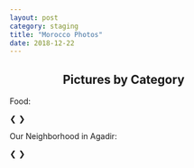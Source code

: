 ```yaml
---
layout: post
category: staging
title: "Morocco Photos"
date: 2018-12-22
---
```


<div>
<html>
<head>
<meta name="viewport" content="width=device-width, initial-scale=1">
<style>
* {box-sizing: border-box}
.mySlides1, .mySlides2 {display: none}
img {vertical-align: middle;}

/* Slideshow container */
.slideshow-container {
  max-width: 1000px;
  position: relative;
  margin: auto;
}

/* Next & previous buttons */
.prev, .next {
  cursor: pointer;
  position: absolute;
  top: 50%;
  width: auto;
  padding: 16px;
  margin-top: -22px;
  color: white;
  font-weight: bold;
  font-size: 18px;
  transition: 0.6s ease;
  border-radius: 0 3px 3px 0;
  user-select: none;
}

/* Position the "next button" to the right */
.next {
  right: 0;
  border-radius: 3px 0 0 3px;
}

/* On hover, add a grey background color */
.prev:hover, .next:hover {
  background-color: #f1f1f1;
  color: black;
}
</style>
</head>
<body>

<h2 style="text-align:center">Pictures by Category</h2>

<p>Food:</p>
<div class="slideshow-container">
  <div class="mySlides1">
    <div class="numbertext">1 / 3</div>
    <img src="{{site.url}}/assets/morocco_photos/soup_msemen_dates.JPG" style="width:100%">
    <div class="text">harira, oat soup, msemen, dates</div>
  </div>

  <div class="mySlides1">
    <div class="numbertext">2 / 3</div>
    <img src="{{site.url}}/assets/morocco_photos/rice_vegetables.JPG" style="width:100%">
    <div class="text">rice with vegetables - a restaurant in Tagazhout made this for me</div>
  </div>

  <div class="mySlides1">
    <div class="numbertext">3 / 3</div>
    <img src="{{site.url}}/assets/morocco_photos/msemen.JPG" style="width:100%">
    <div class="text">msemen</div>
  </div>

  <a class="prev" onclick="plusSlides(-1, 0)">&#10094;</a>
  <a class="next" onclick="plusSlides(1, 0)">&#10095;</a>
</div>

<p>Our Neighborhood in Agadir:</p>
<div class="slideshow-container">
  <div class="mySlides2">
    <div class="numbertext">1 / 3</div>
    <img src="{{site.url}}/assets/morocco_photos/apartment.JPG" style="width:100%">
    <div class="text">our apartment</div>
  </div>

  <div class="mySlides2">
    <div class="numbertext">2 / 3</div>
    <img src="{{site.url}}/assets/morocco_photos/neighborhood_houses.JPG" style="width:100%">
    <div class="text">nice houses in our neighborhood</div>
  </div>

  <div class="mySlides2">
    <div class="numbertext">3 / 3</div>
    <img src="{{site.url}}/assets/morocco_photos/donkey.JPG" style="width:100%">
    <div class="text">our neighborhood donkey (this photo was taken from the doorstep of our apartment)</div>
  </div>

  <a class="prev" onclick="plusSlides(-1, 1)">&#10094;</a>
  <a class="next" onclick="plusSlides(1, 1)">&#10095;</a>
</div>

<script>
var slideIndex = [1,1];
var slideId = ["mySlides1", "mySlides2"]
showSlides(1, 0);
showSlides(1, 1);

function plusSlides(n, no) {
  showSlides(slideIndex[no] += n, no);
}

function showSlides(n, no) {
  var i;
  var x = document.getElementsByClassName(slideId[no]);
  if (n > x.length) {slideIndex[no] = 1}    
  if (n < 1) {slideIndex[no] = x.length}
  for (i = 0; i < x.length; i++) {
     x[i].style.display = "none";  
  }
  x[slideIndex[no]-1].style.display = "block";  
}
</script>

</body>
</html> 
</div>